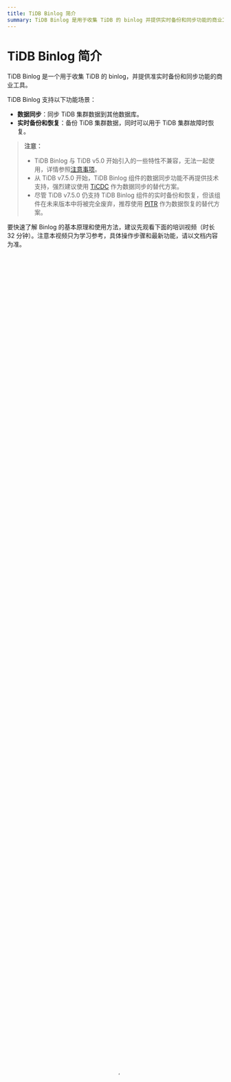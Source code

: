 ```yaml
---
title: TiDB Binlog 简介
summary: TiDB Binlog 是用于收集 TiDB 的 binlog 并提供实时备份和同步功能的商业工具。它支持数据同步和实时备份恢复功能。从 TiDB v7.5.0 开始，数据同步功能不再提供技术支持，建议使用 TiCDC 作为替代方案。TiDB Binlog 集群主要包括 Pump 和 Drainer 两个组件，以及 binlogctl 工具。Pump 用于记录并排序 Binlog，Drainer 用于归并排序并将 Binlog 同步到下游。TiDB Binlog 还有一些注意事项，包括与 TiDB v5.0 版本引入的一些特性不兼容，以及 Drainer 支持将 Binlog 同步到 MySQL、TiDB、Kafka 或本地文件。
---
```


# TiDB Binlog 简介

TiDB Binlog 是一个用于收集 TiDB 的 binlog，并提供准实时备份和同步功能的商业工具。

TiDB Binlog 支持以下功能场景：

- **数据同步**：同步 TiDB 集群数据到其他数据库。
- **实时备份和恢复**：备份 TiDB 集群数据，同时可以用于 TiDB 集群故障时恢复。

> **注意：**
>
> - TiDB Binlog 与 TiDB v5.0 开始引入的一些特性不兼容，无法一起使用，详情参照[注意事项](#注意事项)。
> - 从 TiDB v7.5.0 开始，TiDB Binlog 组件的数据同步功能不再提供技术支持，强烈建议使用 [TiCDC](/ticdc/ticdc-overview.md) 作为数据同步的替代方案。
> - 尽管 TiDB v7.5.0 仍支持 TiDB Binlog 组件的实时备份和恢复，但该组件在未来版本中将被完全废弃，推荐使用 [PITR](/br/br-pitr-guide.md) 作为数据恢复的替代方案。

要快速了解 Binlog 的基本原理和使用方法，建议先观看下面的培训视频（时长 32 分钟）。注意本视频只为学习参考，具体操作步骤和最新功能，请以文档内容为准。

<video src="https://docs-download.pingcap.com/media/videos/docs-cn%2FLesson21_binlog.mp4" width="100%" height="100%" controls="controls" poster="https://docs-download.pingcap.com/media/videos/docs-cn/poster_lesson21.png"></video>

## TiDB Binlog 整体架构

![TiDB Binlog 架构](https://docs-download.pingcap.com/media/images/docs-cn/tidb-binlog-cluster-architecture.png)

TiDB Binlog 集群主要分为 Pump 和 Drainer 两个组件，以及 binlogctl 工具：

### Pump

[Pump](https://github.com/pingcap/tidb-binlog/blob/release-8.1/pump) 用于实时记录 TiDB 产生的 Binlog，并将 Binlog 按照事务的提交时间进行排序，再提供给 Drainer 进行消费。

### Drainer

[Drainer](https://github.com/pingcap/tidb-binlog/tree/release-8.1/drainer) 从各个 Pump 中收集 Binlog 进行归并，再将 Binlog 转化成 SQL 或者指定格式的数据，最终同步到下游。

### binlogctl 工具

[`binlogctl`](https://github.com/pingcap/tidb-binlog/tree/release-8.1/binlogctl) 是一个 TiDB Binlog 配套的运维工具，具有如下功能：

* 获取 TiDB 集群当前的 TSO
* 查看 Pump/Drainer 状态
* 修改 Pump/Drainer 状态
* 暂停/下线 Pump/Drainer

## 主要特性

* 多个 Pump 形成一个集群，可以水平扩容。
* TiDB 通过内置的 Pump Client 将 Binlog 分发到各个 Pump。
* Pump 负责存储 Binlog，并将 Binlog 按顺序提供给 Drainer。
* Drainer 负责读取各个 Pump 的 Binlog，归并排序后发送到下游。
* Drainer 支持 [relay log](/tidb-binlog/tidb-binlog-relay-log.md) 功能，通过 relay log 保证下游集群的一致性状态。

## 注意事项

* TiDB Binlog 和 TiDB 在 v5.1 版本中解决了 v5.0 版本中引入的聚簇索引与 TiDB Binlog 不兼容问题。在升级 TiDB Binlog 和 TiDB Server 到 v5.1 版本后：开启 TiDB Binlog 后，TiDB 支持创建聚簇索引表；聚簇索引表的数据插入、删除和更新操作支持通过 TiDB Binlog 同步到下游。对于同步聚簇索引表时需注意：

    - 如果从 v5.0 版本手动控制组件升级顺序进行升级，请确保先将 TiDB Binlog 升级至 v5.1 版本后再将 TiDB Server 升级至 v5.1 版本。
    - 推荐将上下游的 TiDB 系统变量 [`tidb_enable_clustered_index`](/system-variables.md#tidb_enable_clustered_index-从-v50-版本开始引入) 配置为一致的值来保证上下游 TiDB 聚簇索引表结构一致。

* TiDB Binlog 与 TiDB v5.0 版本开始引入的以下特性不兼容，无法一起使用：

    - [TiDB 聚簇索引特性](/clustered-indexes.md#限制)：开启 TiDB Binlog 后 TiDB 不允许创建非单个整数列作为主键的聚簇索引；已创建的聚簇索引表的数据插入、删除和更新动作不会通过 TiDB Binlog 同步到下游。如需同步聚簇索引表，请升级至 v5.1 版本或使用 [TiCDC](/ticdc/ticdc-overview.md)；
    - TiDB 系统变量 [tidb_enable_async_commit](/system-variables.md#tidb_enable_async_commit-从-v50-版本开始引入)：启用 TiDB Binlog 后，开启该选项无法获得性能提升。要获得性能提升，建议使用 [TiCDC](/ticdc/ticdc-overview.md) 替代 TiDB Binlog。
    - TiDB 系统变量 [tidb_enable_1pc](/system-variables.md#tidb_enable_1pc-从-v50-版本开始引入)：启用 TiDB Binlog 后，开启该选项无法获得性能提升。要获得性能提升，建议使用 [TiCDC](/ticdc/ticdc-overview.md) 替代 TiDB Binlog。

* Drainer 支持将 Binlog 同步到 MySQL、TiDB、Kafka 或者本地文件。如果需要将 Binlog 同步到其他 Drainer 不支持的类型的系统中，可以设置 Drainer 将 Binlog 同步到 Kafka，然后根据 binlog consumer protocol 进行定制处理，参考 [Binlog Consumer Client 用户文档](/tidb-binlog/binlog-consumer-client.md)。

* 如果 TiDB Binlog 用于增量恢复，可以设置配置项 `db-type="file"`，Drainer 会将 binlog 转化为指定的 [proto buffer 格式](https://github.com/pingcap/tidb-binlog/blob/release-8.1/proto/pb_binlog.proto)的数据，再写入到本地文件中。这样就可以使用 [Reparo](/tidb-binlog/tidb-binlog-reparo.md) 恢复增量数据。

    关于 `db-type` 的取值，应注意：

    - 如果 TiDB 版本 < 2.1.9，则 `db-type="pb"`。
    - 如果 TiDB 版本 > = 2.1.9，则 `db-type="file"` 或 `db-type="pb"`。

* 如果下游为 MySQL/TiDB，数据同步后可以使用 [sync-diff-inspector](/sync-diff-inspector/sync-diff-inspector-overview.md) 进行数据校验。
